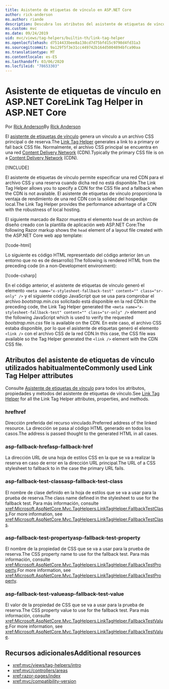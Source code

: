 ```yaml
---
title: Asistente de etiquetas de vínculo en ASP.NET Core
author: rick-anderson
ms.author: riande
description: Descubra los atributos del asistente de etiquetas de vínculo de ASP.NET Core y el papel que desempeña cada atributo al ampliar el comportamiento de la etiqueta de vínculo de código HTML.
ms.custom: mvc
ms.date: 09/24/2019
uid: mvc/views/tag-helpers/builtin-th/link-tag-helper
ms.openlocfilehash: d7514433bee8a138cd7d75bfd15c9798d4fd31a3
ms.sourcegitcommit: 9a129f5f3e31cc449742b164d5004894bfca90aa
ms.translationtype: MT
ms.contentlocale: es-ES
ms.lasthandoff: 03/06/2020
ms.locfileid: "78653303"
---
```

# <a name="link-tag-helper-in-aspnet-core"></a><span data-ttu-id="11f80-103">Asistente de etiquetas de vínculo en ASP.NET Core</span><span class="sxs-lookup"><span data-stu-id="11f80-103">Link Tag Helper in ASP.NET Core</span></span>

<span data-ttu-id="11f80-104">Por [Rick Anderson](https://twitter.com/RickAndMSFT)</span><span class="sxs-lookup"><span data-stu-id="11f80-104">By [Rick Anderson](https://twitter.com/RickAndMSFT)</span></span>

<span data-ttu-id="11f80-105">El [asistente de etiquetas de vínculo](xref:Microsoft.AspNetCore.Mvc.TagHelpers.LinkTagHelper) genera un vínculo a un archivo CSS principal o de reserva.</span><span class="sxs-lookup"><span data-stu-id="11f80-105">The [Link Tag Helper](xref:Microsoft.AspNetCore.Mvc.TagHelpers.LinkTagHelper) generates a link to a primary or fall back CSS file.</span></span> <span data-ttu-id="11f80-106">Normalmente, el archivo CSS principal se encuentra en una red [Content Delivery Network](/office365/enterprise/content-delivery-networks#what-exactly-is-a-cdn) (CDN).</span><span class="sxs-lookup"><span data-stu-id="11f80-106">Typically the primary CSS file is on a [Content Delivery Network](/office365/enterprise/content-delivery-networks#what-exactly-is-a-cdn) (CDN).</span></span>

[!INCLUDE[](~/includes/cdn.md)]

<span data-ttu-id="11f80-107">El asistente de etiquetas de vínculo permite especificar una red CDN para el archivo CSS y una reserva cuando dicha red no está disponible.</span><span class="sxs-lookup"><span data-stu-id="11f80-107">The Link Tag Helper allows you to specify a CDN for the CSS file and a fallback when the CDN is not available.</span></span> <span data-ttu-id="11f80-108">El asistente de etiquetas de vínculo proporciona la ventaja de rendimiento de una red CDN con la solidez del hospedaje local.</span><span class="sxs-lookup"><span data-stu-id="11f80-108">The Link Tag Helper provides the performance advantage of a CDN with the robustness of local hosting.</span></span>

<span data-ttu-id="11f80-109">El siguiente marcado de Razor muestra el elemento `head` de un archivo de diseño creado con la plantilla de aplicación web ASP.NET Core:</span><span class="sxs-lookup"><span data-stu-id="11f80-109">The following Razor markup shows the `head` element of a layout file created with the ASP.NET Core web app template:</span></span>

[!code-html[](link-tag-helper/sample/_Layout.cshtml?name=snippet)]

<span data-ttu-id="11f80-110">Lo siguiente es código HTML representado del código anterior (en un entorno que no es de desarrollo):</span><span class="sxs-lookup"><span data-stu-id="11f80-110">The following is rendered HTML from the preceding code (in a non-Development environment):</span></span>

[!code-csharp[](link-tag-helper/sample/HtmlPage1.html)]

<span data-ttu-id="11f80-111">En el código anterior, el asistente de etiquetas de vínculo generó el elemento `<meta name="x-stylesheet-fallback-test" content="" class="sr-only" />` y el siguiente código JavaScript que se usa para comprobar el archivo *bootstrap.min.css* solicitado está disponible en la red CDN.</span><span class="sxs-lookup"><span data-stu-id="11f80-111">In the preceding code, the Link Tag Helper generated the `<meta name="x-stylesheet-fallback-test" content="" class="sr-only" />` element and the following JavaScript which is used to verify the requested *bootstrap.min.css* file is available on the CDN.</span></span> <span data-ttu-id="11f80-112">En este caso, el archivo CSS estaba disponible, por lo que el asistente de etiquetas generó el elemento `<link />` con el archivo CSS de la red CDN.</span><span class="sxs-lookup"><span data-stu-id="11f80-112">In this case, the CSS file was available so the Tag Helper generated the `<link />` element with the CDN CSS file.</span></span>

## <a name="commonly-used-link-tag-helper-attributes"></a><span data-ttu-id="11f80-113">Atributos del asistente de etiquetas de vínculo utilizados habitualmente</span><span class="sxs-lookup"><span data-stu-id="11f80-113">Commonly used Link Tag Helper attributes</span></span>

<span data-ttu-id="11f80-114">Consulte [Asistente de etiquetas de vínculo](xref:Microsoft.AspNetCore.Mvc.TagHelpers.LinkTagHelper) para todos los atributos, propiedades y métodos del asistente de etiquetas de vínculo.</span><span class="sxs-lookup"><span data-stu-id="11f80-114">See [Link Tag Helper](xref:Microsoft.AspNetCore.Mvc.TagHelpers.LinkTagHelper)  for all the Link Tag Helper attributes, properties, and methods.</span></span>

### <a name="href"></a><span data-ttu-id="11f80-115">href</span><span class="sxs-lookup"><span data-stu-id="11f80-115">href</span></span>

<span data-ttu-id="11f80-116">Dirección preferida del recurso vinculado.</span><span class="sxs-lookup"><span data-stu-id="11f80-116">Preferred address of the linked resource.</span></span> <span data-ttu-id="11f80-117">La dirección se pasa al código HTML generado en todos los casos.</span><span class="sxs-lookup"><span data-stu-id="11f80-117">The address is passed thought to the generated HTML in all cases.</span></span>

### <a name="asp-fallback-href"></a><span data-ttu-id="11f80-118">asp-fallback-href</span><span class="sxs-lookup"><span data-stu-id="11f80-118">asp-fallback-href</span></span>

<span data-ttu-id="11f80-119">La dirección URL de una hoja de estilos CSS en la que se va a realizar la reserva en caso de error en la dirección URL principal.</span><span class="sxs-lookup"><span data-stu-id="11f80-119">The URL of a CSS stylesheet to fallback to in the case the primary URL fails.</span></span>

### <a name="asp-fallback-test-class"></a><span data-ttu-id="11f80-120">asp-fallback-test-class</span><span class="sxs-lookup"><span data-stu-id="11f80-120">asp-fallback-test-class</span></span>

<span data-ttu-id="11f80-121">El nombre de clase definido en la hoja de estilos que se va a usar para la prueba de reserva.</span><span class="sxs-lookup"><span data-stu-id="11f80-121">The class name defined in the stylesheet to use for the fallback test.</span></span> <span data-ttu-id="11f80-122">Para más información, consulte <xref:Microsoft.AspNetCore.Mvc.TagHelpers.LinkTagHelper.FallbackTestClass>.</span><span class="sxs-lookup"><span data-stu-id="11f80-122">For more information, see <xref:Microsoft.AspNetCore.Mvc.TagHelpers.LinkTagHelper.FallbackTestClass>.</span></span>

### <a name="asp-fallback-test-property"></a><span data-ttu-id="11f80-123">asp-fallback-test-property</span><span class="sxs-lookup"><span data-stu-id="11f80-123">asp-fallback-test-property</span></span>

<span data-ttu-id="11f80-124">El nombre de la propiedad de CSS que se va a usar para la prueba de reserva.</span><span class="sxs-lookup"><span data-stu-id="11f80-124">The CSS property name to use for the fallback test.</span></span> <span data-ttu-id="11f80-125">Para más información, consulte <xref:Microsoft.AspNetCore.Mvc.TagHelpers.LinkTagHelper.FallbackTestProperty>.</span><span class="sxs-lookup"><span data-stu-id="11f80-125">For more information, see <xref:Microsoft.AspNetCore.Mvc.TagHelpers.LinkTagHelper.FallbackTestProperty>.</span></span>

### <a name="asp-fallback-test-value"></a><span data-ttu-id="11f80-126">asp-fallback-test-value</span><span class="sxs-lookup"><span data-stu-id="11f80-126">asp-fallback-test-value</span></span>

<span data-ttu-id="11f80-127">El valor de la propiedad de CSS que se va a usar para la prueba de reserva.</span><span class="sxs-lookup"><span data-stu-id="11f80-127">The CSS property value to use for the fallback test.</span></span> <span data-ttu-id="11f80-128">Para más información, consulte <xref:Microsoft.AspNetCore.Mvc.TagHelpers.LinkTagHelper.FallbackTestValue>.</span><span class="sxs-lookup"><span data-stu-id="11f80-128">For more information, see <xref:Microsoft.AspNetCore.Mvc.TagHelpers.LinkTagHelper.FallbackTestValue>.</span></span>

## <a name="additional-resources"></a><span data-ttu-id="11f80-129">Recursos adicionales</span><span class="sxs-lookup"><span data-stu-id="11f80-129">Additional resources</span></span>

* <xref:mvc/views/tag-helpers/intro>
* <xref:mvc/controllers/areas>
* <xref:razor-pages/index>
* <xref:mvc/compatibility-version>

